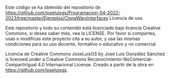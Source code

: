 Este código se ha obtenido del repositorio de https://github.com/joseluisgs/Programacion-04-2022-2023/tree/master/Ejemplos/CloneWarsInterfaces
Licencia de uso

Este repositorio y todo su contenido está licenciado bajo licencia Creative Commons, si desea saber más, vea la LICENSE. Por favor si compartes, usas o modificas este proyecto cita a su autor, y usa las mismas condiciones para su uso docente, formativo o educativo y no comercial.

Licencia de Creative Commons
JoseLuisGS by José Luis González Sánchez is licensed under a Creative Commons Reconocimiento-NoComercial-CompartirIgual 4.0 Internacional License.
Creado a partir de la obra en https://github.com/joseluisgs.
